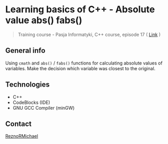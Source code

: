 # Learning basics of C++ - Absolute value abs() fabs()
> Training course - Pasja Informatyki, C++ course, episode 17 ( [Link](https://www.youtube.com/watch?v=w3GCFw0-_DQ) )

## General info
Using `cmath` and `abs()` / `fabs()` functions for calculating absolute values of variables. Make the decision which variable was closest to the original.

## Technologies
* C++
* CodeBlocks (IDE)
* GNU GCC Compiler (minGW)

## Contact
[ReznoRMichael](https://github.com/ReznoRMichael)